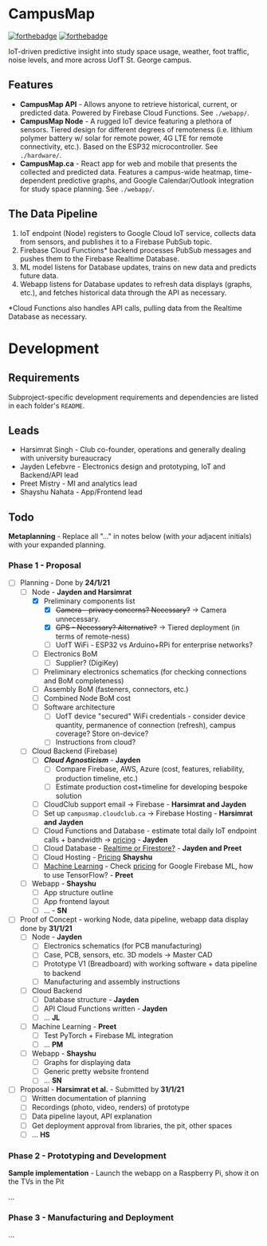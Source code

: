 # CampusMap

[![forthebadge](https://forthebadge.com/images/badges/open-source.svg)](https://forthebadge.com) [![forthebadge](https://forthebadge.com/images/badges/built-with-love.svg)](https://forthebadge.com)

IoT-driven predictive insight into study space usage, weather, foot traffic, noise levels, and more across UofT St. George campus.

## Features

- **CampusMap API** - Allows anyone to retrieve historical, current, or predicted data. Powered by Firebase Cloud Functions. See `./webapp/`.
- **CampusMap Node** - A rugged IoT device featuring a plethora of sensors. Tiered design for different degrees of remoteness (i.e. lithium polymer battery w/ solar for remote power, 4G LTE for remote connectivity, etc.). Based on the ESP32 microcontroller. See `./hardware/`.
- **CampusMap.ca** - React app for web and mobile that presents the collected and predicted data. Features a campus-wide heatmap, time-dependent predictive graphs, and Google Calendar/Outlook integration for study space planning. See `./webapp/`.

## The Data Pipeline

1. IoT endpoint (Node) registers to Google Cloud IoT service, collects data from sensors, and publishes it to a Firebase PubSub topic.
2. Firebase Cloud Functions* backend processes PubSub messages and pushes them to the Firebase Realtime Database.
3. ML model listens for Database updates, trains on new data and predicts future data.
4. Webapp listens for Database updates to refresh data displays (graphs, etc.), and fetches historical data through the API as necessary.

*Cloud Functions also handles API calls, pulling data from the Realtime Database as necessary.

# Development

## Requirements

Subproject-specific development requirements and dependencies are listed in each folder's `README`.

## Leads

- Harsimrat Singh - Club co-founder, operations and generally dealing with university bureaucracy
- Jayden Lefebvre - Electronics design and prototyping, IoT and Backend/API lead
- Preet Mistry - MI and analytics lead
- Shayshu Nahata - App/Frontend lead

## Todo

**Metaplanning** - Replace all "..." in notes below (with *your* adjacent initials) with your expanded planning.

### Phase 1 - Proposal

- [ ] Planning - Done by **24/1/21**
  - [ ] Node - **Jayden and Harsimrat**
    - [X] Preliminary components list
      - [X] ~~Camera - privacy concerns? Necessary?~~ -> Camera unnecessary.
      - [X] ~~GPS - Necessary? Alternative?~~ -> Tiered deployment (in terms of remote-ness)
      - [ ] UofT WiFi - ESP32 vs Arduino+RPi for enterprise networks? 
    - [ ] Electronics BoM
      - [ ] Supplier? (DigiKey)
    - [ ] Preliminary electronics schematics (for checking connections and BoM completeness)
    - [ ] Assembly BoM (fasteners, connectors, etc.)
    - [ ] Combined Node BoM cost
    - [ ] Software architecture
      - [ ] UofT device "secured" WiFi credentials - consider device quantity, permanence of connection (refresh), campus coverage? Store on-device?
      - [ ] Instructions from cloud?
  - [ ] Cloud Backend (Firebase)
    - [ ] ***Cloud Agnosticism*** - **Jayden**
      - [ ] Compare Firebase, AWS, Azure (cost, features, reliability, production timeline, etc.)
      - [ ] Estimate production cost+timeline for developing bespoke solution
    - [ ] CloudClub support email -> Firebase - **Harsimrat and Jayden**
    - [ ] Set up `campusmap.cloudclub.ca` -> Firebase Hosting - **Harsimrat and Jayden**
    - [ ] Cloud Functions and Database - estimate total daily IoT endpoint calls + bandwidth -> [pricing](https://firebase.google.com/pricing) - **Jayden**
    - [ ] Cloud Database - [Realtime or Firestore?](https://firebase.google.com/docs/database/rtdb-vs-firestore) - **Jayden and Preet**
    - [ ] Cloud Hosting - [Pricing](https://firebase.google.com/pricing) **Shayshu**
    - [ ] [Machine Learning](https://firebase.google.com/docs/ml/) - Check [pricing](https://firebase.google.com/pricing) for Google Firebase ML, how to use TensorFlow? - **Preet**
  - [ ] Webapp - **Shayshu**
    - [ ] App structure outline
    - [ ] App frontend layout
    - [ ] ... - **SN**
- [ ] Proof of Concept - working Node, data pipeline, webapp data display done by **31/1/21**
  - [ ] Node - **Jayden**
    - [ ] Electronics schematics (for PCB manufacturing)
    - [ ] Case, PCB, sensors, etc. 3D models -> Master CAD
    - [ ] Prototype V1 (Breadboard) with working software + data pipeline to backend
    - [ ] Manufacturing and assembly instructions
  - [ ] Cloud Backend
    - [ ] Database structure - **Jayden**
    - [ ] API Cloud Functions written - **Jayden**
    - [ ] ... **JL**
  - [ ] Machine Learning - **Preet**
    - [ ] Test PyTorch + Firebase ML integration
    - [ ] ... **PM**
  - [ ] Webapp - **Shayshu**
    - [ ] Graphs for displaying data
    - [ ] Generic pretty website frontend
    - [ ] ... **SN**
- [ ] Proposal - **Harsimrat et al.** - Submitted by **31/1/21**
  - [ ] Written documentation of planning
  - [ ] Recordings (photo, video, renders) of prototype
  - [ ] Data pipeline layout, API explanation
  - [ ] Get deployment approval from libraries, the pit, other spaces
  - [ ] ... **HS**

### Phase 2 - Prototyping and Development

**Sample implementation** - Launch the webapp on a Raspberry Pi, show it on the TVs in the Pit

...

### Phase 3 - Manufacturing and Deployment

...